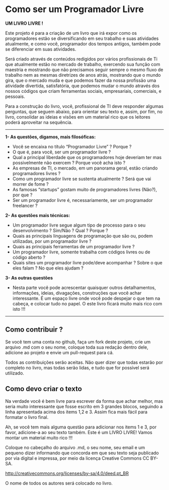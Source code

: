 Como ser um Programador Livre
=============================

**UM LIVRO LIVRE !**

Este projeto é para a criação de um livro que irá expor como os programadores estão se diversificando em seu trabalho
e suas atividades atualmente, e como você, programador dos tempos antigos, também pode se diferenciar em suas atividades.

Será criado através de conteúdos redigidos por vários profissionais de Ti que atualmente estão
no mercado de trabalho, exercendo sua função com maestria e mostrando que não precisamos seguir
sempre o mesmo fluxo de trabalho nem as mesmas diretrizes de anos atrás, mostrando que o mundo
gira, que o mercado muda e que podemos fazer da nossa profissão uma atividade divertida, satisfatória,
que podemos mudar o mundo através dos nossos códigos que criam ferramentas sociais, empresariais,
comerciais, e pessoais.

Para a construção do livro, você, profissional de TI deve responder algumas perguntas,
que seguem abaixo, para orientar seu texto e, assim, por fim, no livro, consolidar as ideias e
visões em um material rico que os leitores poderá aproveitar na sequência.

--------------

**1- As questões, digamos, mais filosóficas:**

* Você se encaixa no título “Programador Livre” ? Porque ?
* O que é, para você, ser um programador livre ?
* Qual a principal liberdade que os programadores hoje deveriam ter mas possivelmente não exercem ? Porque você acha isto ?
* As empresas de TI, o mercado, em um panorama geral, estão criando programadores livres ?
* Como um programador livre se sustenta atualmente ? Será que vai morrer de fome ?
* As famosas “startups” gostam muito de programadores livres (Não?), por que ?
* Ser um programador livre é, necessariamente, ser um programador freelancer ?

**2- As questões mais técnicas:**

* Um programador livre segue algum tipo de processo para o seu desenvolvimento ? Sim/Não ? Qual ? Porque ?
* Quais as principais linguagens de programação que são ou, podem utilizadas, por um programador livre ?
* Quais as principais ferramentas de um programador livre ?
* Um programador livre, somente trabalha com códigos livres ou de código aberto ?
* Quais sites um programador livre pode/deve acompanhar ? Sobre o que eles falam ? No que eles ajudam ?

**3- As outras questões**

* Nesta parte você pode acrescentar quaisquer outros detalhamentos, informações, ideias, divagações,
construções que você achar interessante. É um espaço livre onde você pode despejar o que tem na
cabeça, e colocar tudo no papel. O este livro ficará muito mais rico com isto !!!

--------------

Como contribuir ?
-----------------

Se você tem uma conta no github, faça um fork deste projeto, crie um arquivo .md com o seu nome,
coloque toda sua redação dentro dele, adicione ao projeto e envie um pull-request para cá.

Todos as contribuições serão aceitas. Não quer dizer que todas estarão por completo no livro, mas
todas serão lidas, e tudo que for possível será utilizado.


Como devo criar o texto
-----------------------

Na verdade você é bem livre para escrever da forma que achar melhor, mas seria muito interessante que
fosse escrito em 3 grandes blocos, seguindo a linha apresentada acima dos items 1,2 e 3. Assim fica mais
fácil para formatar o livro final.

Ah, se você tem mais alguma questão para adicionar nos items 1 e 3, por favor, adicione-a ao seu texto
também. Este é um LIVRO LIVRE! Vamos montar um material muito rico !!!

Coloque no cabeçalho do arquivo .md, o seu nome, seu email e um pequeno dizer informando que concorda
em que seu texto seja publicado por via digital e impressa, por meio da licença Creative Commons CC BY-SA.

http://creativecommons.org/licenses/by-sa/4.0/deed.pt_BR

O nome de todos os autores será colocado no livro.
